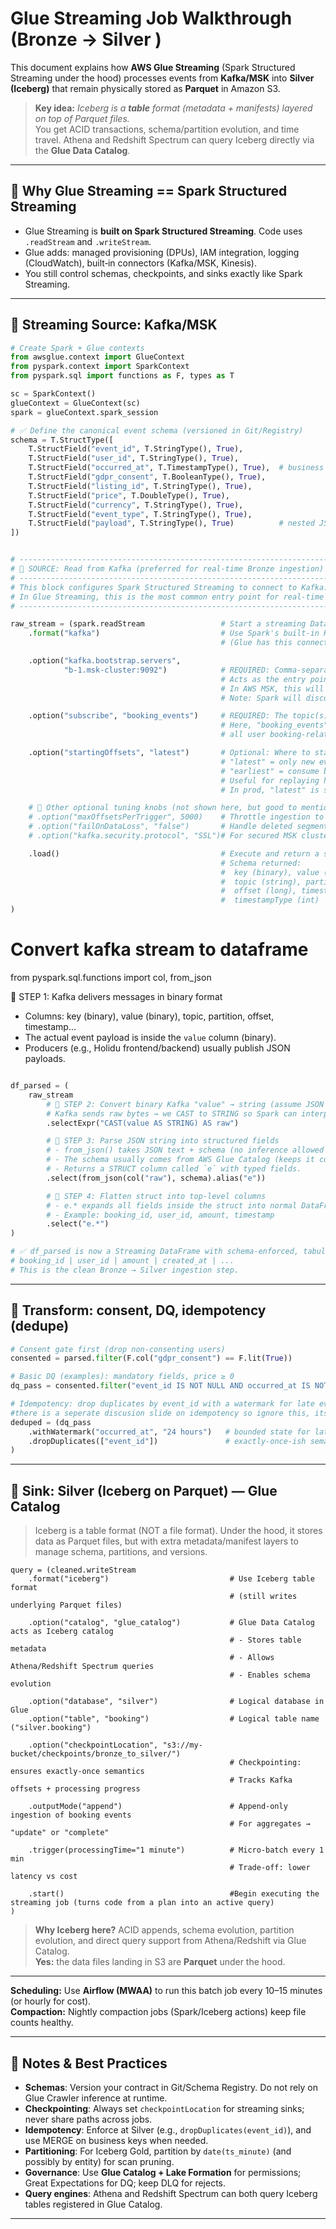# Glue Streaming Job Walkthrough (Bronze → Silver )

This document explains how **AWS Glue Streaming** (Spark Structured Streaming under the hood) processes
events from **Kafka/MSK** into **Silver (Iceberg)**
that remain physically stored as **Parquet** in Amazon S3.

> **Key idea:** *Iceberg is a **table** format (metadata + manifests) layered on top of Parquet files.*  
> You get ACID transactions, schema/partition evolution, and time travel. Athena and Redshift Spectrum can query Iceberg directly via the **Glue Data Catalog**.

---

## 🔹 Why Glue Streaming == Spark Structured Streaming

- Glue Streaming is **built on Spark Structured Streaming**.  Code uses `.readStream` and `.writeStream`.
- Glue adds: managed provisioning (DPUs), IAM integration, logging (CloudWatch), built‑in connectors (Kafka/MSK, Kinesis).
- You still control schemas, checkpoints, and sinks exactly like Spark Streaming.

---

## 🔹 Streaming Source: Kafka/MSK 

```python
# Create Spark + Glue contexts
from awsglue.context import GlueContext
from pyspark.context import SparkContext
from pyspark.sql import functions as F, types as T

sc = SparkContext()
glueContext = GlueContext(sc)
spark = glueContext.spark_session

# ✅ Define the canonical event schema (versioned in Git/Registry)
schema = T.StructType([
    T.StructField("event_id", T.StringType(), True),
    T.StructField("user_id", T.StringType(), True),
    T.StructField("occurred_at", T.TimestampType(), True),  # business time
    T.StructField("gdpr_consent", T.BooleanType(), True),
    T.StructField("listing_id", T.StringType(), True),
    T.StructField("price", T.DoubleType(), True),
    T.StructField("currency", T.StringType(), True),
    T.StructField("event_type", T.StringType(), True),
    T.StructField("payload", T.StringType(), True)          # nested JSON as string (optional)
])


# -----------------------------------------------------------------------------
# 🔹 SOURCE: Read from Kafka (preferred for real-time Bronze ingestion)
# -----------------------------------------------------------------------------
# This block configures Spark Structured Streaming to connect to Kafka.
# In Glue Streaming, this is the most common entry point for real-time pipelines.
# -----------------------------------------------------------------------------

raw_stream = (spark.readStream                 # Start a streaming DataFrame reader
    .format("kafka")                           # Use Spark's built-in Kafka source
                                               # (Glue has this connector pre-installed)

    .option("kafka.bootstrap.servers", 
            "b-1.msk-cluster:9092")            # REQUIRED: Comma-separated list of Kafka brokers
                                               # Acts as the entry point into the Kafka cluster
                                               # In AWS MSK, this will be your broker endpoints
                                               # Note: Spark will discover the rest of the cluster from here

    .option("subscribe", "booking_events")     # REQUIRED: The topic(s) to consume from
                                               # Here, "booking_events" is where app/frontend logs
                                               # all user booking-related events

    .option("startingOffsets", "latest")       # Optional: Where to start reading
                                               # "latest" = only new events from now onwards
                                               # "earliest" = consume backlog from partition 0 offset
                                               # Useful for replaying history (but can overload cluster)
                                               # In prod, "latest" is safer for real-time processing

    # 🔹 Other optional tuning knobs (not shown here, but good to mention):
    # .option("maxOffsetsPerTrigger", 5000)    # Throttle ingestion to X messages per micro-batch
    # .option("failOnDataLoss", "false")       # Handle deleted segments gracefully
    # .option("kafka.security.protocol", "SSL")# For secured MSK clusters

    .load()                                    # Execute and return a streaming DataFrame
                                               # Schema returned:
                                               #  key (binary), value (binary),
                                               #  topic (string), partition (int),
                                               #  offset (long), timestamp (ts),
                                               #  timestampType (int)
)

```
# Convert kafka stream to dataframe
from pyspark.sql.functions import col, from_json

 🔹 STEP 1: Kafka delivers messages in binary format
 - Columns: key (binary), value (binary), topic, partition, offset, timestamp...
 - The actual event payload is inside the `value` column (binary).
 - Producers (e.g., Holidu frontend/backend) usually publish JSON payloads.
```python

df_parsed = (
    raw_stream
        # 🔹 STEP 2: Convert binary Kafka "value" → string (assume JSON payload)
        # Kafka sends raw bytes → we CAST to STRING so Spark can interpret it as JSON text.
        .selectExpr("CAST(value AS STRING) AS raw")

        # 🔹 STEP 3: Parse JSON string into structured fields
        # - from_json() takes JSON text + schema (no inference allowed in streaming).
        # - The schema usually comes from AWS Glue Catalog (keeps it consistent).
        # - Returns a STRUCT column called `e` with typed fields.
        .select(from_json(col("raw"), schema).alias("e"))

        # 🔹 STEP 4: Flatten struct into top-level columns
        # - e.* expands all fields inside the struct into normal DataFrame columns.
        # - Example: booking_id, user_id, amount, timestamp
        .select("e.*")
)

# ✅ df_parsed is now a Streaming DataFrame with schema-enforced, tabular columns:
# booking_id | user_id | amount | created_at | ...
# This is the clean Bronze → Silver ingestion step.

```

---

## 🔹 Transform: consent, DQ, idempotency (dedupe)

```python
# Consent gate first (drop non-consenting users)
consented = parsed.filter(F.col("gdpr_consent") == F.lit(True))

# Basic DQ (examples): mandatory fields, price ≥ 0
dq_pass = consented.filter("event_id IS NOT NULL AND occurred_at IS NOT NULL AND price >= 0")

# Idempotency: drop duplicates by event_id with a watermark for late events
#there is a seperate discusion slide on idempotency so ignore this, its a larger topic.
deduped = (dq_pass
    .withWatermark("occurred_at", "24 hours")   # bounded state for late data
    .dropDuplicates(["event_id"])               # exactly-once-ish semantics
)
```

---

## 🔹 Sink: **Silver (Iceberg on Parquet)** — Glue Catalog
 
 > Iceberg is a table format (NOT a file format). Under the hood, it stores data as Parquet files,
 > but with extra metadata/manifest layers to manage schema, partitions, and versions.
 
```
query = (cleaned.writeStream
    .format("iceberg")                           # Use Iceberg table format
                                                 # (still writes underlying Parquet files)

    .option("catalog", "glue_catalog")           # Glue Data Catalog acts as Iceberg catalog
                                                 # - Stores table metadata
                                                 # - Allows Athena/Redshift Spectrum queries
                                                 # - Enables schema evolution

    .option("database", "silver")                # Logical database in Glue
    .option("table", "booking")                  # Logical table name ("silver.booking")

    .option("checkpointLocation", "s3://my-bucket/checkpoints/bronze_to_silver/")
                                                 # Checkpointing: ensures exactly-once semantics
                                                 # Tracks Kafka offsets + processing progress

    .outputMode("append")                        # Append-only ingestion of booking events
                                                 # For aggregates → "update" or "complete"

    .trigger(processingTime="1 minute")          # Micro-batch every 1 min
                                                 # Trade-off: lower latency vs cost

    .start()                                     #Begin executing the streaming job (turns code from a plan into an active query)    
)
```

> **Why Iceberg here?** ACID appends, schema evolution, partition evolution, and direct query support from Athena/Redshift via Glue Catalog.  
> **Yes:** the data files landing in S3 are **Parquet** under the hood.

---


**Scheduling:** Use **Airflow (MWAA)** to run this batch job every 10–15 minutes (or hourly for cost).  
**Compaction:** Nightly compaction jobs (Spark/Iceberg actions) keep file counts healthy.

---

## 🔹 Notes & Best Practices

- **Schemas**: Version your contract in Git/Schema Registry. Do not rely on Glue Crawler inference at runtime.
- **Checkpointing**: Always set `checkpointLocation` for streaming sinks; never share paths across jobs.
- **Idempotency**: Enforce at Silver (e.g., `dropDuplicates(event_id)`), and use MERGE on business keys when needed.
- **Partitioning**: For Iceberg Gold, partition by `date(ts_minute)` (and possibly by entity) for scan pruning.
- **Governance**: Use **Glue Catalog + Lake Formation** for permissions; Great Expectations for DQ; keep DLQ for rejects.
- **Query engines**: Athena and Redshift Spectrum can both query Iceberg tables registered in Glue Catalog.

---
